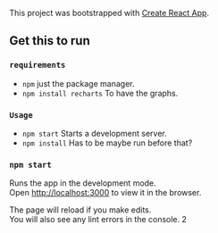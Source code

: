 This project was bootstrapped with [Create React App](https://github.com/facebook/create-react-app).

## Get this to run

### `requirements` ###

+ `npm` just the package manager.
+ `npm install recharts` To have the graphs.

 ### `Usage` ####
 + `npm start` Starts a development server.
 +  `npm install` Has to be maybe run before that?

### `npm start` ####

Runs the app in the development mode.<br>
Open [http://localhost:3000](http://localhost:3000) to view it in the browser.

The page will reload if you make edits.<br>
You will also see any lint errors in the console.
2